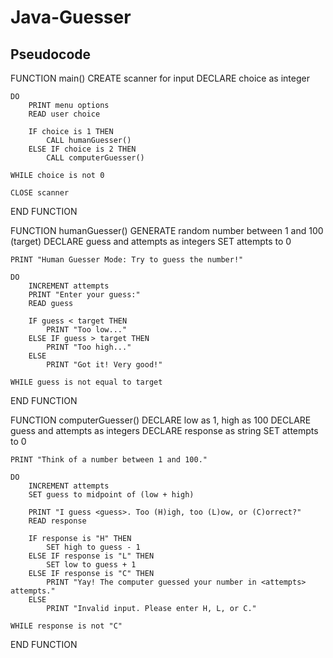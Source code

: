 # Java-Guesser

## Pseudocode 
FUNCTION main()
    CREATE scanner for input
    DECLARE choice as integer

    DO
        PRINT menu options
        READ user choice

        IF choice is 1 THEN
            CALL humanGuesser()
        ELSE IF choice is 2 THEN
            CALL computerGuesser()
    
    WHILE choice is not 0

    CLOSE scanner
END FUNCTION

FUNCTION humanGuesser()
    GENERATE random number between 1 and 100 (target)
    DECLARE guess and attempts as integers
    SET attempts to 0

    PRINT "Human Guesser Mode: Try to guess the number!"

    DO
        INCREMENT attempts
        PRINT "Enter your guess:"
        READ guess

        IF guess < target THEN
            PRINT "Too low..."
        ELSE IF guess > target THEN
            PRINT "Too high..."
        ELSE
            PRINT "Got it! Very good!"

    WHILE guess is not equal to target
END FUNCTION

FUNCTION computerGuesser()
    DECLARE low as 1, high as 100
    DECLARE guess and attempts as integers
    DECLARE response as string
    SET attempts to 0

    PRINT "Think of a number between 1 and 100."

    DO
        INCREMENT attempts
        SET guess to midpoint of (low + high)

        PRINT "I guess <guess>. Too (H)igh, too (L)ow, or (C)orrect?"
        READ response

        IF response is "H" THEN
            SET high to guess - 1
        ELSE IF response is "L" THEN
            SET low to guess + 1
        ELSE IF response is "C" THEN
            PRINT "Yay! The computer guessed your number in <attempts> attempts."
        ELSE
            PRINT "Invalid input. Please enter H, L, or C."

    WHILE response is not "C"
END FUNCTION
